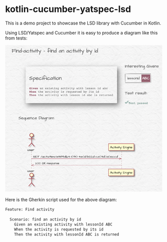 # kotlin-cucumber-yatspec-lsd

This is a demo project to showcase the LSD library with Cucumber in Kotlin.

Using LSD/Yatspec and Cucumber it is easy to produce a diagram like this from tests:

![Diagram example](docs/diagram.png?raw=true&blah=blah)

Here is the Gherkin script used for the above diagram:
```gherkin
Feature: Find activity

  Scenario: find an activity by id
    Given an existing activity with lessonId ABC
    When the activity is requested by its id
    Then the activity with lessonId ABC is returned
```